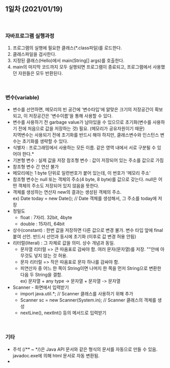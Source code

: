 
## 1일차 (2021/01/19)


<br/>

### 자바프로그램 실행과정
1. 프로그램의 실행에 필요한 클래스(*.class파일)를 로드한다.
2. 클래스파일을 검사한다.
3. 지정된 클래스(Hello)에서 main(String[] args)를 호출한다.
4. main의 마지막 코드까지 모두 실행되면 프로그램이 종료되고, 프로그램에서 사용했던 자원들은 모두 반환된다.


<br/>

### 변수(variable)
* 변수를 선언하면, 메모리의 빈 공간에 '변수타입'에 알맞은 크기의 저장공간이 확보되고, 이 저장공간은 '변수이름'을 통해 사용할 수 있다.
* 변수를 사용하기 전 garbage value가 남아있을 수 있으므로 초기화(변수를 사용하기 전에 처음으로 값을 저장하는 것) 필요. (메모리가 공유자원이기 때문) <br/>
  지역변수는 사용되기 전에 초기화를 반드시 해야 하지만, 클래스변수와 인스턴스 변수는 초기화를 생략할 수 있다.
* 식별자 : 프로그래밍에서 사용하는 모든 이름. 같은 영역 내에서 서로 구분될 수 있어야 한다.* 
* 기본형 변수 : 실제 값을 저장
  참조형 변수 : 값이 저장되어 있는 주소를 값으로 가짐
* 참조형 변수 간 연산 불가
* 메모리에는 1 byte 단위로 일련번호가 붙어 있는데, 이 번호가 '메모리 주소'
* 참조형 변수는 null 또는 객체의 주소(4 byte, 8 byte)를 값으로 갖는다. null은 어떤 객체의 주소도 저장되어 있지 않음을 뜻한다.
* 객체를 생성하는 연산자 new의 결과는 생성된 객체의 주소. <br/>
  ex) Date today = new Date(); // Date 객체를 생성해서, 그 주소를 today에 저장
* 정밀도
  + float : 7자리. 32bit, 4byte
  + double : 15자리, 64bit
* 상수(constant) : 한번 값을 저장하면 다른 값으로 변경 불가. 변수 타입 앞에 final 붙여 선언. 반드시 선언과 동시에 초기화 (이후로 값 변경 허용 안됨)
* 리터럴(literal) : 그 자체로 값을 의미. 상수 개념과 동일. <br/>
  + 문자열 리터럴 => 큰 따옴표로 감싸야 함. 여러 문자(문자열)를 저장. ""안에 아무것도 넣지 않는 것 허용.
  + 문자 리터럴 => 작은 따옴표로 문자 하나를 감싸야 함.
  + 피연산자 중 어느 한 쪽이 String이면 나머지 한 쪽을 먼저 String으로 변환한 다음 두 String을 결합. <br/>
    ex) 문자열 + any type -> 문자열 + 문자열 -> 문자열
* Scanner - 화면에서 입력받기
  + import java.util.*; // Scanner 클래스를 사용하기 위해 추가
  + Scanner sc = new Scanner(System.in); // Scanner 클래스의 객체를 생성
  + nextLine(), nextInt() 등의 메서드로 입력받기


<br/>

### 기타
* 주석 (/** ~ */)은 Java API 문서와 같은 형식의 문서를 자동으로 만들 수 있음. javadoc.exe에 의해 html 문서로 자동 변환됨.
* 
